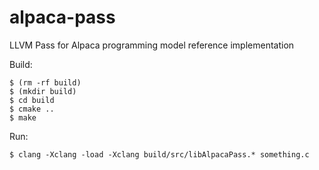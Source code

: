 # alpaca-pass

LLVM Pass for Alpaca programming model reference implementation

Build:

	$ (rm -rf build)
	$ (mkdir build)
	$ cd build
	$ cmake ..
	$ make


Run:

	$ clang -Xclang -load -Xclang build/src/libAlpacaPass.* something.c
